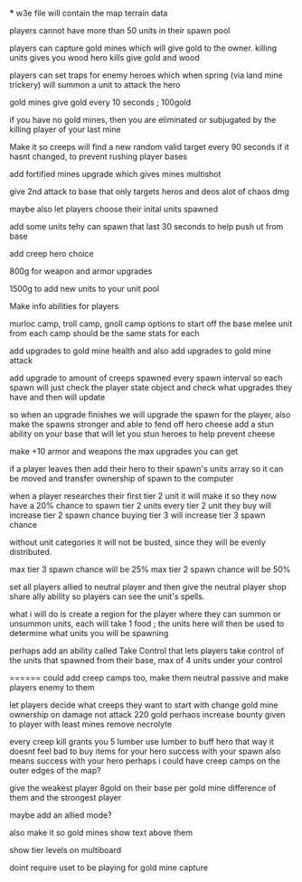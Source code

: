 **\*** w3e file will contain the map terrain data

players cannot have more than 50 units in their spawn pool

players can capture gold mines which will give gold to the owner.
killing units gives you wood
hero kills give gold and wood

players can set traps for enemy heroes which when spring (via land mine trickery) will summon a unit to attack the hero

gold mines give gold every 10 seconds ; 100gold

if you have no gold mines, then you are eliminated or subjugated by the killing player of your last mine

Make it so creeps will find a new random valid target every 90 seconds if it hasnt changed, to prevent rushing player bases

add fortified mines upgrade which gives mines multishot

give 2nd attack to base that only targets heros and deos alot of chaos dmg

maybe also let players choose their inital units spawned

add some units tehy can spawn that last 30 seconds to help push ut from base

add creep hero choice

800g for weapon and armor upgrades

1500g to add new units to your unit pool

Make info abilities for players

murloc camp, troll camp, gnoll camp options to start off
the base melee unit from each camp should be the same stats for each

add upgrades to gold mine health and also add upgrades to gold mine attack

add upgrade to amount of creeps spawned every spawn interval
so each spawn will just check the player state object and check what upgrades they have and then will update

so when an upgrade finishes we will upgrade the spawn for the player, also make the spawns stronger and able to fend off hero cheese
add a stun ability on your base that will let you stun heroes to help prevent cheese

make +10 armor and weapons the max upgrades you can get

if a player leaves then add their hero to their spawn's units array so it can be moved
and transfer ownership of spawn to the computer

when a player researches their first tier 2 unit it will make it so they now have a 20% chance to spawn tier 2 units
every tier 2 unit they buy will increase tier 2 spawn chance
buying tier 3 will increase tier 3 spawn chance

without unit categories it will not be busted, since they will be evenly distributed.

max tier 3 spawn chance will be 25%
max tier 2 spawn chance will be 50%

set all players allied to neutral player and then give the neutral player shop share ally ability so players can see the unit's spells.

what i will do is create a region for the player where they can summon or unsummon units, each will take 1 food ; the units here will then be used to determine what units you will be spawning

perhaps add an ability called Take Control that lets players take control of the units that spawned from their base, max of 4 units under your control

======
could add creep camps too, make them neutral passive and make players enemy to them

let players decide what creeps they want to start with
change gold mine ownership on damage not attack
220 gold
perhaos increase bounty given to player with least mines
remove necrolyte

every creep kill grants you 5 lumber
use lumber to buff hero
that way it doesnt feel bad to buy items for your hero
success with your spawn also means success with your hero
perhaps i could have creep camps on the outer edges of the map?

give the weakest player 8gold on their base per gold mine difference of them and the strongest player

maybe add an allied mode?

also make it so gold mines show text above them

show tier levels on multiboard

doint require uset to be playing for gold mine capture

